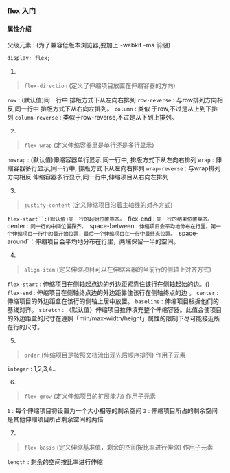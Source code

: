 ### flex 入门

#### 属性介绍

父级元素 : (为了兼容低版本浏览器,要加上 -webkit -ms 前缀)
```css
display: flex;
```

1.

> `flex-direction` (定义了伸缩项目放置在伸缩容器的方向)

`row` : (默认值)同一行中 排版方式下从左向右排列
`row-reverse` : 与row排列方向相反,同一行中 排版方式下从右向左排列。
`column` : 类似 于row,不过是从上到下排列
`column-reverse` : 类似于row-reverse,不过是从下到上排列。

2.

> `flex-wrap` (定义伸缩容器里是单行还是多行显示)

`nowrap` : (默认值)伸缩容器单行显示,同一行中, 排版方式下从左向右排列
`wrap` : 伸缩容器多行显示,同一行中, 排版方式下从左向右排列
`wrap-reverse` : 与wrap排列方向相反 伸缩容器多行显示,同一行中,伸缩项目从右向左排列


3.

> `justify-content` (定义伸缩项目沿着主轴线的对齐方式)

`flex-start``:(默认值)同一行的起始位置靠齐。
`flex-end`：同一行的结束位置靠齐。
`center`：同一行的中间位置靠齐。
`space-between`：伸缩项目会平均地分布在行里。第一个伸缩项目一行中的最开始位置，最后一个伸缩项目在一行中最终点位置。
`space-around`：伸缩项目会平均地分布在行里，两端保留一半的空间。


4.

> `align-item` (定义伸缩项目可以在伸缩容器的当前行的侧轴上对齐方式)

`flex-start` : 伸缩项目在侧轴起点边的外边距紧靠住该行在侧轴起始的边。()
`flex-end` : 伸缩项目在侧轴终点边的外边距靠住该行在侧轴终点的边 。
`center` : 伸缩项目的外边距盒在该行的侧轴上居中放置。
`baseline` : 伸缩项目根据他们的基线对齐。
`stretch` : （默认值）伸缩项目拉伸填充整个伸缩容器。此值会使项目的外边距盒的尺寸在遵照「min/max-width/height」属性的限制下尽可能接近所在行的尺寸。

5.

> `order` (伸缩项目是按照文档流出现先后顺序排列) 作用子元素

`integer` : 1,2,3,4..

6.

> `flex-grow` (定义伸缩项目的扩展能力) 作用子元素

`1` : 每个伸缩项目将设置为一个大小相等的剩余空间
`2` : 伸缩项目所占的剩余空间是其他伸缩项目所占剩余空间的两倍

7.

> `flex-basis` (定义伸缩基准值，剩余的空间按比率进行伸缩) 作用子元素

`length` : 剩余的空间按比率进行伸缩




